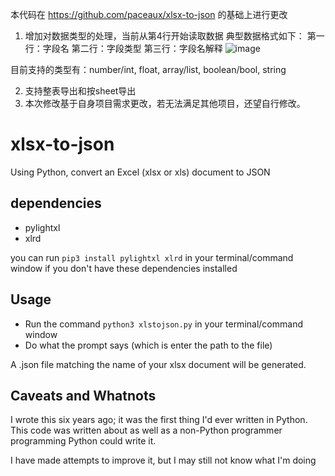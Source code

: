 本代码在 https://github.com/paceaux/xlsx-to-json 的基础上进行更改
1. 增加对数据类型的处理，当前从第4行开始读取数据
典型数据格式如下：
第一行：字段名
第二行：字段类型
第三行：字段名解释
![image](https://github.com/setion/excel2json/assets/3980802/2356a788-48da-42ae-95fb-ee031268298e)

目前支持的类型有：number/int, float, array/list, boolean/bool, string

2. 支持整表导出和按sheet导出
3. 本次修改基于自身项目需求更改，若无法满足其他项目，还望自行修改。
   
# xlsx-to-json
Using Python, convert an Excel (xlsx or xls) document to JSON


## dependencies
* pylightxl
* xlrd

you can run `pip3 install pylightxl xlrd` in your terminal/command window if you don't have these dependencies installed

## Usage

* Run the command `python3 xlstojson.py` in your terminal/command window
* Do what the prompt says (which is enter the path to the file)

A .json file matching the name of your xlsx document will be generated.


## Caveats and Whatnots
I wrote this six years ago; it was the first thing I'd ever written in Python.  This code was written about as well as a non-Python programmer programming Python could write it.

I have made attempts to improve it, but I may still not know what I'm doing


